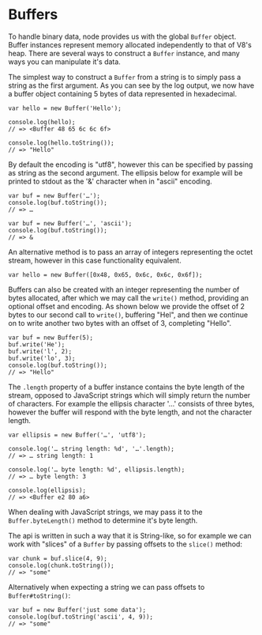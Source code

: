 
# Buffers

 To handle binary data, node provides us with the global `Buffer` object. Buffer instances represent memory allocated independently to that of V8's heap. There are several ways to construct a `Buffer` instance, and many ways you can manipulate it's data.
 
The simplest way to construct a `Buffer` from a string is to simply pass a string as the first argument. As you can see by the log output, we now have a buffer object containing 5 bytes of data represented in hexadecimal.

    var hello = new Buffer('Hello');
    
    console.log(hello);
    // => <Buffer 48 65 6c 6c 6f>

    console.log(hello.toString());
    // => "Hello"

By default the encoding is "utf8", however this can be specified by passing as string as the second argument. The ellipsis below for example will be printed to stdout as the '&' character when in "ascii" encoding.

    var buf = new Buffer('…');
    console.log(buf.toString());
    // => …

    var buf = new Buffer('…', 'ascii');
    console.log(buf.toString());
    // => &

An alternative method is to pass an array of integers representing the octet stream, however in this case functionality equivalent.

    var hello = new Buffer([0x48, 0x65, 0x6c, 0x6c, 0x6f]);

Buffers can also be created with an integer representing the number of bytes allocated, after which we may call the `write()` method, providing an optional offset and encoding. As shown below we provide the offset of 2 bytes to our second call to `write()`, buffering "Hel", and then we continue on to write another two bytes with an offset of 3, completing "Hello".

    var buf = new Buffer(5);
    buf.write('He');
    buf.write('l', 2);
    buf.write('lo', 3);
    console.log(buf.toString());
    // => "Hello"

The `.length` property of a buffer instance contains the byte length of the stream, opposed to JavaScript strings which will simply return the number of characters. For example the ellipsis character '…' consists of three bytes, however the buffer will respond with the byte length, and not the character length.

    var ellipsis = new Buffer('…', 'utf8');

    console.log('… string length: %d', '…'.length);
    // => … string length: 1

    console.log('… byte length: %d', ellipsis.length);
    // => … byte length: 3
    
    console.log(ellipsis);
    // => <Buffer e2 80 a6>

When dealing with JavaScript strings, we may pass it to the `Buffer.byteLength()` method to determine it's byte length.

The api is written in such a way that it is String-like, so for example we can work with "slices" of a `Buffer` by passing offsets to the `slice()` method:

    var chunk = buf.slice(4, 9);
    console.log(chunk.toString());
    // => "some"

Alternatively when expecting a string we can pass offsets to `Buffer#toString()`:

    var buf = new Buffer('just some data');
    console.log(buf.toString('ascii', 4, 9));
    // => "some"

